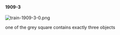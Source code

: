 #### 1909-3
![train-1909-3-0.png](https://github.com/lil-lab/nlvr/raw/master/nlvr/train/images/42/train-1909-3-0.png "train-1909-3-0.png")

one of the grey square contains exactly three objects